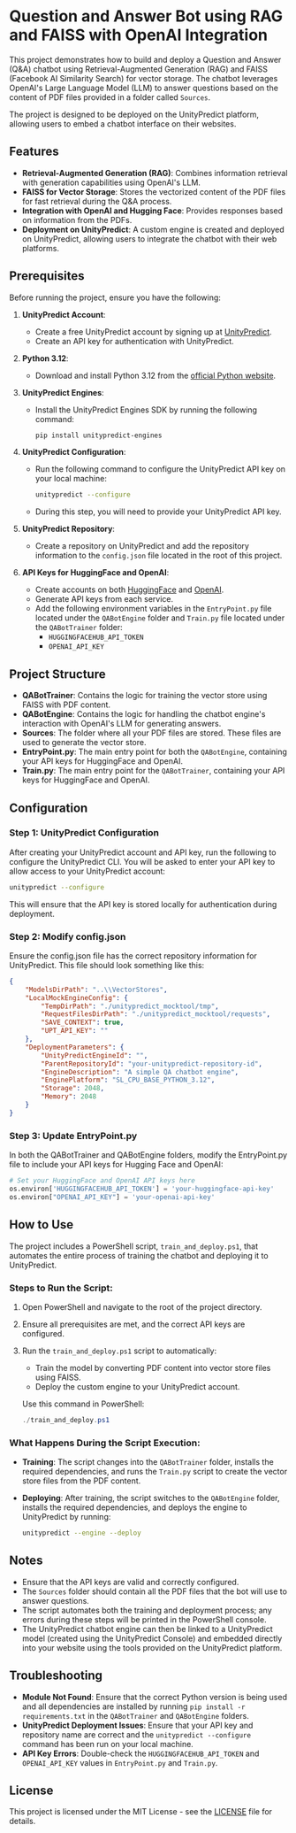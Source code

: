 # Question and Answer Bot using RAG and FAISS with OpenAI Integration

This project demonstrates how to build and deploy a Question and Answer (Q&A) chatbot using Retrieval-Augmented Generation (RAG) and FAISS (Facebook AI Similarity Search) for vector storage. The chatbot leverages OpenAI's Large Language Model (LLM) to answer questions based on the content of PDF files provided in a folder called `Sources`.

The project is designed to be deployed on the UnityPredict platform, allowing users to embed a chatbot interface on their websites.

## Features

- **Retrieval-Augmented Generation (RAG)**: Combines information retrieval with generation capabilities using OpenAI's LLM.
- **FAISS for Vector Storage**: Stores the vectorized content of the PDF files for fast retrieval during the Q&A process.
- **Integration with OpenAI and Hugging Face**: Provides responses based on information from the PDFs.
- **Deployment on UnityPredict**: A custom engine is created and deployed on UnityPredict, allowing users to integrate the chatbot with their web platforms.

## Prerequisites

Before running the project, ensure you have the following:

1. **UnityPredict Account**:
   - Create a free UnityPredict account by signing up at [UnityPredict](https://unitypredict.com).
   - Create an API key for authentication with UnityPredict.

2. **Python 3.12**:
   - Download and install Python 3.12 from the [official Python website](https://www.python.org/downloads/).

3. **UnityPredict Engines**:
   - Install the UnityPredict Engines SDK by running the following command:
     ```bash
     pip install unitypredict-engines
     ```

4. **UnityPredict Configuration**:
   - Run the following command to configure the UnityPredict API key on your local machine:
     ```bash
     unitypredict --configure
     ```
   - During this step, you will need to provide your UnityPredict API key.

5. **UnityPredict Repository**:
   - Create a repository on UnityPredict and add the repository information to the `config.json` file located in the root of this project.

6. **API Keys for HuggingFace and OpenAI**:
   - Create accounts on both [HuggingFace](https://huggingface.co/) and [OpenAI](https://openai.com/).
   - Generate API keys from each service.
   - Add the following environment variables in the `EntryPoint.py` file located under the `QABotEngine` folder and `Train.py` file located under the `QABotTrainer` folder:
     - `HUGGINGFACEHUB_API_TOKEN`
     - `OPENAI_API_KEY`

## Project Structure

- **QABotTrainer**: Contains the logic for training the vector store using FAISS with PDF content.
- **QABotEngine**: Contains the logic for handling the chatbot engine's interaction with OpenAI's LLM for generating answers.
- **Sources**: The folder where all your PDF files are stored. These files are used to generate the vector store.
- **EntryPoint.py**: The main entry point for both the `QABotEngine`, containing your API keys for HuggingFace and OpenAI.
- **Train.py**: The main entry point for the `QABotTrainer`, containing your API keys for HuggingFace and OpenAI.

## Configuration

### Step 1: UnityPredict Configuration

After creating your UnityPredict account and API key, run the following to configure the UnityPredict CLI. You will be asked to enter your API key to allow access to your UnityPredict account:

```bash
unitypredict --configure
```

This will ensure that the API key is stored locally for authentication during deployment.

### Step 2: Modify config.json

Ensure the config.json file has the correct repository information for UnityPredict. This file should look something like this:

```json
{
    "ModelsDirPath": "..\\VectorStores",
    "LocalMockEngineConfig": {
        "TempDirPath": "./unitypredict_mocktool/tmp",
        "RequestFilesDirPath": "./unitypredict_mocktool/requests",
        "SAVE_CONTEXT": true,
        "UPT_API_KEY": ""
    },
    "DeploymentParameters": {
        "UnityPredictEngineId": "",
        "ParentRepositoryId": "your-unitypredict-repository-id",
        "EngineDescription": "A simple QA chatbot engine",
        "EnginePlatform": "SL_CPU_BASE_PYTHON_3.12",
        "Storage": 2048,
        "Memory": 2048
    }
}
```


### Step 3: Update EntryPoint.py

In both the QABotTrainer and QABotEngine folders, modify the EntryPoint.py file to include your API keys for Hugging Face and OpenAI:

```python
# Set your HuggingFace and OpenAI API keys here
os.environ['HUGGINGFACEHUB_API_TOKEN'] = 'your-huggingface-api-key'
os.environ["OPENAI_API_KEY"] = 'your-openai-api-key'
```

## How to Use

The project includes a PowerShell script, `train_and_deploy.ps1`, that automates the entire process of training the chatbot and deploying it to UnityPredict.

### Steps to Run the Script:

1. Open PowerShell and navigate to the root of the project directory.
   
2. Ensure all prerequisites are met, and the correct API keys are configured.

3. Run the `train_and_deploy.ps1` script to automatically:

   - Train the model by converting PDF content into vector store files using FAISS.
   - Deploy the custom engine to your UnityPredict account.

   Use this command in PowerShell:

   ```powershell
   ./train_and_deploy.ps1
   ```

### What Happens During the Script Execution:

- **Training**: The script changes into the `QABotTrainer` folder, installs the required dependencies, and runs the `Train.py` script to create the vector store files from the PDF content.
- **Deploying**: After training, the script switches to the `QABotEngine` folder, installs the required dependencies, and deploys the engine to UnityPredict by running:
  
  ```bash
  unitypredict --engine --deploy
  ```

## Notes

- Ensure that the API keys are valid and correctly configured.
- The `Sources` folder should contain all the PDF files that the bot will use to answer questions.
- The script automates both the training and deployment process; any errors during these steps will be printed in the PowerShell console.
- The UnityPredict chatbot engine can then be linked to a UnityPredict model (created using the UnityPredict Console) and embedded directly into your website using the tools provided on the UnityPredict platform.

## Troubleshooting

- **Module Not Found**: Ensure that the correct Python version is being used and all dependencies are installed by running `pip install -r requirements.txt` in the `QABotTrainer` and `QABotEngine` folders.
- **UnityPredict Deployment Issues**: Ensure that your API key and repository name are correct and the `unitypredict --configure` command has been run on your local machine.
- **API Key Errors**: Double-check the `HUGGINGFACEHUB_API_TOKEN` and `OPENAI_API_KEY` values in `EntryPoint.py` and `Train.py`.

## License

This project is licensed under the MIT License - see the [LICENSE](LICENSE.md) file for details.
